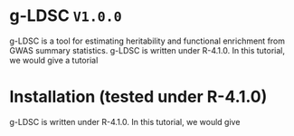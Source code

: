 # g-LDSC ```V1.0.0```
g-LDSC is a tool for estimating heritability and functional enrichment from GWAS summary statistics. g-LDSC is written under R-4.1.0. In this tutorial, we would give a tutorial
# Installation (tested under R-4.1.0)
g-LDSC is written under R-4.1.0. In this tutorial, we would give 
